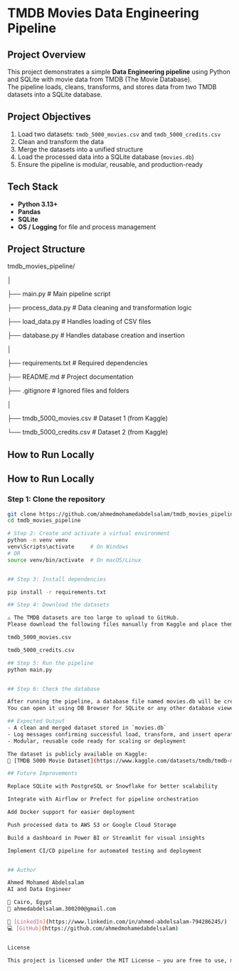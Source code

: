 # TMDB Movies Data Engineering Pipeline

## Project Overview
This project demonstrates a simple **Data Engineering pipeline** using Python and SQLite with movie data from TMDB (The Movie Database).  
The pipeline loads, cleans, transforms, and stores data from two TMDB datasets into a SQLite database.

## Project Objectives
1. Load two datasets: `tmdb_5000_movies.csv` and `tmdb_5000_credits.csv`  
2. Clean and transform the data  
3. Merge the datasets into a unified structure  
4. Load the processed data into a SQLite database (`movies.db`)  
5. Ensure the pipeline is modular, reusable, and production-ready  

## Tech Stack
- **Python 3.13+**  
- **Pandas**  
- **SQLite**  
- **OS / Logging** for file and process management  

## Project Structure
tmdb_movies_pipeline/

│

├── main.py # Main pipeline script

├── process_data.py # Data cleaning and transformation logic

├── load_data.py # Handles loading of CSV files

├── database.py # Handles database creation and insertion

│

├── requirements.txt # Required dependencies

├── README.md # Project documentation

├── .gitignore # Ignored files and folders

│

├── tmdb_5000_movies.csv # Dataset 1 (from Kaggle)

└── tmdb_5000_credits.csv # Dataset 2 (from Kaggle)

## How to Run Locally


## How to Run Locally

### Step 1: Clone the repository
```bash
git clone https://github.com/ahmedmohamedabdelsalam/tmdb_movies_pipeline.git
cd tmdb_movies_pipeline

# Step 2: Create and activate a virtual environment
python -m venv venv
venv\Scripts\activate     # On Windows
# OR
source venv/bin/activate  # On macOS/Linux


## Step 3: Install dependencies

pip install -r requirements.txt

## Step 4: Download the datasets

⚠️ The TMDB datasets are too large to upload to GitHub.
Please download the following files manually from Kaggle and place them inside your project folder:

tmdb_5000_movies.csv

tmdb_5000_credits.csv

## Step 5: Run the pipeline
python main.py


## Step 6: Check the database

After running the pipeline, a database file named movies.db will be created in your project folder.
You can open it using DB Browser for SQLite or any other database viewer.

## Expected Output
- A clean and merged dataset stored in `movies.db`
- Log messages confirming successful load, transform, and insert operations
- Modular, reusable code ready for scaling or deployment

The dataset is publicly available on Kaggle:
🔗 [TMDB 5000 Movie Dataset](https://www.kaggle.com/datasets/tmdb/tmdb-movie-metadata)

## Future Improvements

Replace SQLite with PostgreSQL or Snowflake for better scalability

Integrate with Airflow or Prefect for pipeline orchestration

Add Docker support for easier deployment

Push processed data to AWS S3 or Google Cloud Storage

Build a dashboard in Power BI or Streamlit for visual insights

Implement CI/CD pipeline for automated testing and deployment


## Author

Ahmed Mohamed Abdelsalam
AI and Data Engineer

📍 Cairo, Egypt
📧 ahmedabdelsalam.300200@gmail.com

🔗 [LinkedIn](https://www.linkedin.com/in/ahmed-abdelsalam-794286245/)  
💻 [GitHub](https://github.com/ahmedmohamedabdelsalam)


License

This project is licensed under the MIT License – you are free to use, modify, and distribute it.

